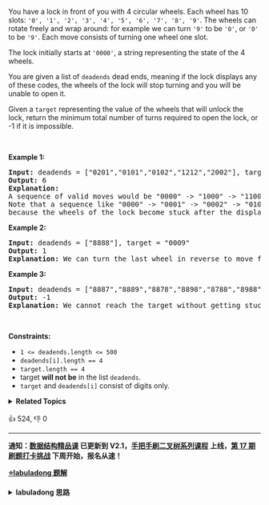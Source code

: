 <p>You have a lock in front of you with 4 circular wheels. Each wheel has 10 slots: <code>&#39;0&#39;, &#39;1&#39;, &#39;2&#39;, &#39;3&#39;, &#39;4&#39;, &#39;5&#39;, &#39;6&#39;, &#39;7&#39;, &#39;8&#39;, &#39;9&#39;</code>. The wheels can rotate freely and wrap around: for example we can turn <code>&#39;9&#39;</code> to be <code>&#39;0&#39;</code>, or <code>&#39;0&#39;</code> to be <code>&#39;9&#39;</code>. Each move consists of turning one wheel one slot.</p>

<p>The lock initially starts at <code>&#39;0000&#39;</code>, a string representing the state of the 4 wheels.</p>

<p>You are given a list of <code>deadends</code> dead ends, meaning if the lock displays any of these codes, the wheels of the lock will stop turning and you will be unable to open it.</p>

<p>Given a <code>target</code> representing the value of the wheels that will unlock the lock, return the minimum total number of turns required to open the lock, or -1 if it is impossible.</p>

<p>&nbsp;</p>
<p><strong>Example 1:</strong></p>

<pre>
<strong>Input:</strong> deadends = [&quot;0201&quot;,&quot;0101&quot;,&quot;0102&quot;,&quot;1212&quot;,&quot;2002&quot;], target = &quot;0202&quot;
<strong>Output:</strong> 6
<strong>Explanation:</strong> 
A sequence of valid moves would be &quot;0000&quot; -&gt; &quot;1000&quot; -&gt; &quot;1100&quot; -&gt; &quot;1200&quot; -&gt; &quot;1201&quot; -&gt; &quot;1202&quot; -&gt; &quot;0202&quot;.
Note that a sequence like &quot;0000&quot; -&gt; &quot;0001&quot; -&gt; &quot;0002&quot; -&gt; &quot;0102&quot; -&gt; &quot;0202&quot; would be invalid,
because the wheels of the lock become stuck after the display becomes the dead end &quot;0102&quot;.
</pre>

<p><strong>Example 2:</strong></p>

<pre>
<strong>Input:</strong> deadends = [&quot;8888&quot;], target = &quot;0009&quot;
<strong>Output:</strong> 1
<strong>Explanation:</strong> We can turn the last wheel in reverse to move from &quot;0000&quot; -&gt; &quot;0009&quot;.
</pre>

<p><strong>Example 3:</strong></p>

<pre>
<strong>Input:</strong> deadends = [&quot;8887&quot;,&quot;8889&quot;,&quot;8878&quot;,&quot;8898&quot;,&quot;8788&quot;,&quot;8988&quot;,&quot;7888&quot;,&quot;9888&quot;], target = &quot;8888&quot;
<strong>Output:</strong> -1
<strong>Explanation:</strong> We cannot reach the target without getting stuck.
</pre>

<p>&nbsp;</p>
<p><strong>Constraints:</strong></p>

<ul>
	<li><code>1 &lt;= deadends.length &lt;= 500</code></li>
	<li><code>deadends[i].length == 4</code></li>
	<li><code>target.length == 4</code></li>
	<li>target <strong>will not be</strong> in the list <code>deadends</code>.</li>
	<li><code>target</code> and <code>deadends[i]</code> consist of digits only.</li>
</ul>
<details><summary><strong>Related Topics</strong></summary>广度优先搜索 | 数组 | 哈希表 | 字符串</details><br>

<div>👍 524, 👎 0</div>

<div id="labuladong"><hr>

**通知：[数据结构精品课](https://aep.h5.xeknow.com/s/1XJHEO) 已更新到 V2.1，[手把手刷二叉树系列课程](https://aep.xet.tech/s/3YGcq3) 上线，[第 17 期刷题打卡挑战](https://aep.xet.tech/s/2jPp5X) 下周开始，报名从速！**



<p><strong><a href="https://labuladong.github.io/article?qno=752" target="_blank">⭐️labuladong 题解</a></strong></p>
<details><summary><strong>labuladong 思路</strong></summary>

## 基本思路

> 本文有视频版：[BFS 算法核心框架套路](https://www.bilibili.com/video/BV1oT411u7Vn)

PS：这道题在[《算法小抄》](https://mp.weixin.qq.com/s/tUSovvogbR9StkPWb75fUw) 的第 53 页。

本质上就是穷举，在避开 `deadends` 密码的前提下，对四位密码的每一位进行 0~9 的穷举。

根据 BFS 算法的性质，第一次拨出 `target` 时的旋转次数就是最少的，直接套 [BFS 算法框架](https://labuladong.github.io/article/fname.html?fname=BFS框架) 即可。

另外，针对这道题的场景，还可以使用「双向 BFS」技巧进行优化，见详细题解。

**详细题解：[BFS 算法解题套路框架](https://labuladong.github.io/article/fname.html?fname=BFS框架)**

**标签：[BFS 算法](https://mp.weixin.qq.com/mp/appmsgalbum?__biz=MzAxODQxMDM0Mw==&action=getalbum&album_id=2122002916411604996)**

## 解法代码

```java
class Solution {
    public int openLock(String[] deadends, String target) {
        // 记录需要跳过的死亡密码
        Set<String> deads = new HashSet<>();
        for (String s : deadends) deads.add(s);
        // 记录已经穷举过的密码，防止走回头路
        Set<String> visited = new HashSet<>();
        Queue<String> q = new LinkedList<>();
        // 从起点开始启动广度优先搜索
        int step = 0;
        q.offer("0000");
        visited.add("0000");

        while (!q.isEmpty()) {
            int sz = q.size();
            /* 将当前队列中的所有节点向周围扩散 */
            for (int i = 0; i < sz; i++) {
                String cur = q.poll();

                /* 判断是否到达终点 */
                if (deads.contains(cur))
                    continue;
                if (cur.equals(target))
                    return step;

                /* 将一个节点的未遍历相邻节点加入队列 */
                for (int j = 0; j < 4; j++) {
                    String up = plusOne(cur, j);
                    if (!visited.contains(up)) {
                        q.offer(up);
                        visited.add(up);
                    }
                    String down = minusOne(cur, j);
                    if (!visited.contains(down)) {
                        q.offer(down);
                        visited.add(down);
                    }
                }
            }
            /* 在这里增加步数 */
            step++;
        }
        // 如果穷举完都没找到目标密码，那就是找不到了
        return -1;
    }

    // 将 s[j] 向上拨动一次
    String plusOne(String s, int j) {
        char[] ch = s.toCharArray();
        if (ch[j] == '9')
            ch[j] = '0';
        else
            ch[j] += 1;
        return new String(ch);
    }

    // 将 s[i] 向下拨动一次
    String minusOne(String s, int j) {
        char[] ch = s.toCharArray();
        if (ch[j] == '0')
            ch[j] = '9';
        else
            ch[j] -= 1;
        return new String(ch);
    }
}
```

**类似题目**：
  - [111. 二叉树的最小深度 🟢](/problems/minimum-depth-of-binary-tree)
  - [剑指 Offer II 109. 开密码锁 🟠](/problems/zlDJc7)

</details>
</div>





